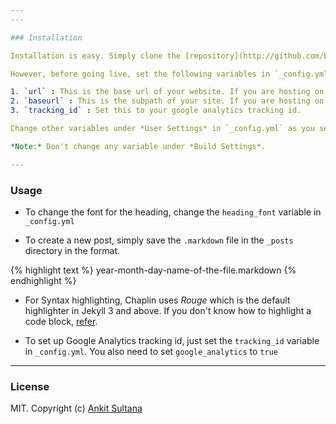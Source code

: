 ```yaml
---
---

### Installation

Installation is easy. Simply clone the [repository](http://github.com/bk2dcradle/Chaplin) on GitHub and run `jekyll serve`. The theme is fully compliant with `gh-pages`.

However, before going live, set the following variables in `_config.yml`

1. `url` : This is the base url of your website. If you are hosting on GitHub, it should be set to `http://your-username.github.io` for example.
2. `baseurl` : This is the subpath of your site. If you are hosting on GitHub, in a repository named `Blog`, then it should be set to `/blog`.
3. `tracking_id` : Set this to your google analytics tracking id.

Change other variables under *User Settings* in `_config.yml` as you see fit. 

*Note:* Don't change any variable under *Build Settings*.

---
```


### Usage

* To change the font for the heading, change the `heading_font` variable in `_config.yml`

* To create a new post, simply save the `.markdown` file in the `_posts` directory in the format.

{% highlight text %}
year-month-day-name-of-the-file.markdown
{% endhighlight %}

* For Syntax highlighting, Chaplin uses *Rouge* which is the default highlighter in Jekyll 3 and above. If you don't know how to highlight a code block, [refer](http://jekyllrb.com/docs/templates/).

* To set up Google Analytics tracking id, just set the `tracking_id` variable in `_config.yml`. You also need to set `google_analytics` to `true`

---

### License

MIT. Copyright (c) [Ankit Sultana](http://twitter.com/AnkitSultana)
